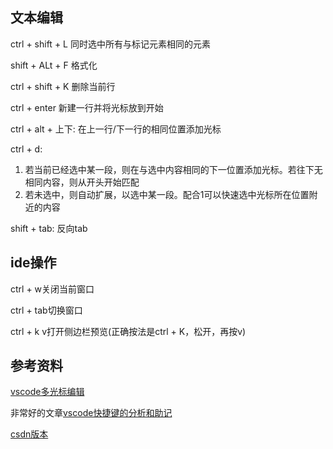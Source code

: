 ## 文本编辑

ctrl + shift + L 同时选中所有与标记元素相同的元素

shift + ALt + F 格式化

ctrl + shift + K 删除当前行

ctrl + enter 新建一行并将光标放到开始

ctrl + alt + 上下: 在上一行/下一行的相同位置添加光标

ctrl + d:
1. 若当前已经选中某一段，则在与选中内容相同的下一位置添加光标。若往下无相同内容，则从开头开始匹配
2. 若未选中，则自动扩展，以选中某一段。配合1可以快速选中光标所在位置附近的内容

shift + tab: 反向tab

## ide操作

ctrl + w关闭当前窗口

ctrl + tab切换窗口

ctrl + k v打开侧边栏预览(正确按法是ctrl + K，松开，再按v)

## 参考资料

[vscode多光标编辑](https://blog.csdn.net/Gomeer/article/details/91417928)


非常好的文章[vscode快捷键的分析和助记](https://zhuanlan.zhihu.com/p/66826924)

[csdn版本](https://blog.csdn.net/weixin_42613208/article/details/90513209)